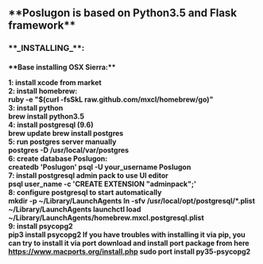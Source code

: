 <h2>**Poslugon is based on Python3.5 and Flask framework**</h2>
<h3>**_INSTALLING_**:</h3>
<h4>**Base installing OSX Sierra:**

1: install xcode from market
<br>
2: install homebrew:
<br>
ruby -e "$(curl -fsSkL raw.github.com/mxcl/homebrew/go)"
<br>
3: install python
<br>
brew install python3.5
<br>
4: install postgresql (9.6)
<br>
brew update
brew install postgres
<br>
5: run postgres server manually
<br>
postgres -D /usr/local/var/postgres
<br>
6: create database Poslugon:
<br>
createdb 'Poslugon'
psql -U your_username Poslugon
<br>
7: install postgresql admin pack to use UI editor
<br>
psql user_name -c 'CREATE EXTENSION "adminpack";'
<br>
8: configure postgresql to start automatically
<br>
mkdir -p ~/Library/LaunchAgents
ln -sfv /usr/local/opt/postgresql/*.plist ~/Library/LaunchAgents
launchctl load ~/Library/LaunchAgents/homebrew.mxcl.postgresql.plist
<br>
9: install psycopg2
<br>
pip3 install psycopg2
If you have troubles with installing it via pip,
you can try to install it via port
download and install port package from here
https://www.macports.org/install.php
sudo port install py35-psycopg2
<br>
